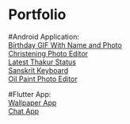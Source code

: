 # Portfolio
#Android Application:
</br><a href='https://play.google.com/store/apps/details?id=kyraa.blackfoxapps.birthday.photo.gif.name'>Birthday GIF With Name and Photo</a></br>
<a href='https://play.google.com/store/apps/details?id=kyraa.blackfox.christeningcardeditor'>Christening Photo Editor</a></br>
<a href='https://play.google.com/store/apps/details?id=com.thakurstatusinhindi.best.top.latest2019'>Latest Thakur Status</a></br>
<a href='https://play.google.com/store/apps/details?id=kyraa.sanskrit.keyboard.myphotokeyboard'>Sanskrit Keyboard</a></br>
<a href='https://play.google.com/store/apps/details?id=com.mitpi.oilpaint'>Oil Paint Photo Editor</a></br>

#Flutter App:
</br><a href='https://drive.google.com/file/d/1aYP6X1F4zx_NEjI_Dm6Ty3D-LI6W3I-r/view?usp=sharing'>Wallpaper App</a></br>
<a href='https://drive.google.com/file/d/19iQyjm7TUSMKo-qJTj6uwTrgsMKtTkd-/view?usp=sharing'>Chat App</a>

